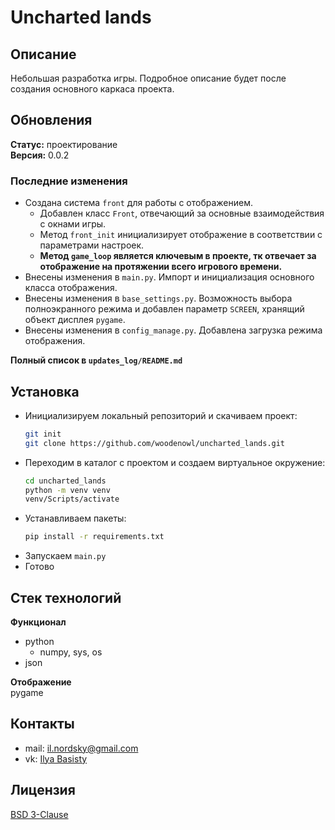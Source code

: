 # Uncharted lands
## Описание
Небольшая разработка игры. Подробное описание будет после создания основного 
каркаса проекта.
## Обновления
**Статус:** проектирование\
**Версия:** 0.0.2
### Последние изменения
- Создана система ```front``` для работы с отображением.
  - Добавлен класс ```Front```, отвечающий за 
    основные взаимодействия с окнами игры.
  - Метод ```front_init``` инициализирует отображение в соответствии с параметрами настроек.
  - **Метод ```game_loop``` является ключевым в проекте, тк отвечает за отображение на 
    протяжении всего игрового времени.**
- Внесены изменения в ```main.py```. Импорт и инициализация основного класса отображения.
- Внесены изменения в ```base_settings.py```. Возможность выбора полноэкранного режима
и добавлен параметр ```SCREEN```, хранящий объект дисплея ```pygame```.
- Внесены изменения в ```config_manage.py```. Добавлена загрузка режима отображения.

**Полный список в ```updates_log/README.md```**
## Установка
- Инициализируем локальный репозиторий и скачиваем проект:
    ```bash
  git init
  git clone https://github.com/woodenowl/uncharted_lands.git
    ```
- Переходим в каталог с проектом и создаем виртуальное окружение:
    ```bash
  cd uncharted_lands
  python -m venv venv
  venv/Scripts/activate
    ```
- Устанавливаем пакеты:
    ```bash
  pip install -r requirements.txt
    ```
- Запускаем ```main.py```
- Готово

## Стек технологий
**Функционал**
- python 
  - numpy, sys, os
- json

**Отображение**\
pygame


## Контакты
- mail: il.nordsky@gmail.com
- vk: [Ilya Basisty](https://vk.com/ilnord)

## Лицензия
[BSD 3-Clause](https://choosealicense.com/licenses/bsd-3-clause/)
